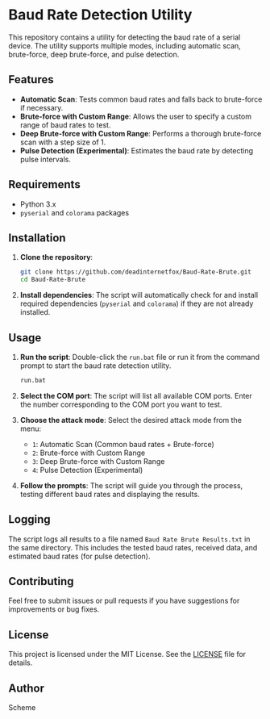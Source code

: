 # Baud Rate Detection Utility

This repository contains a utility for detecting the baud rate of a serial device. The utility supports multiple modes, including automatic scan, brute-force, deep brute-force, and pulse detection.

## Features

- **Automatic Scan**: Tests common baud rates and falls back to brute-force if necessary.
- **Brute-force with Custom Range**: Allows the user to specify a custom range of baud rates to test.
- **Deep Brute-force with Custom Range**: Performs a thorough brute-force scan with a step size of 1.
- **Pulse Detection (Experimental)**: Estimates the baud rate by detecting pulse intervals.

## Requirements

- Python 3.x
- `pyserial` and `colorama` packages

## Installation

1. **Clone the repository**:
    ```sh
    git clone https://github.com/deadinternetfox/Baud-Rate-Brute.git
    cd Baud-Rate-Brute
    ```

2. **Install dependencies**:
    The script will automatically check for and install required dependencies (`pyserial` and `colorama`) if they are not already installed.

## Usage

1. **Run the script**:
    Double-click the `run.bat` file or run it from the command prompt to start the baud rate detection utility.

    ```sh
    run.bat
    ```

2. **Select the COM port**:
    The script will list all available COM ports. Enter the number corresponding to the COM port you want to test.

3. **Choose the attack mode**:
    Select the desired attack mode from the menu:
    - `1`: Automatic Scan (Common baud rates + Brute-force)
    - `2`: Brute-force with Custom Range
    - `3`: Deep Brute-force with Custom Range
    - `4`: Pulse Detection (Experimental)

4. **Follow the prompts**:
    The script will guide you through the process, testing different baud rates and displaying the results.

## Logging

The script logs all results to a file named `Baud Rate Brute Results.txt` in the same directory. This includes the tested baud rates, received data, and estimated baud rates (for pulse detection).

## Contributing

Feel free to submit issues or pull requests if you have suggestions for improvements or bug fixes.

## License

This project is licensed under the MIT License. See the [LICENSE](LICENSE) file for details.

## Author

Scheme
